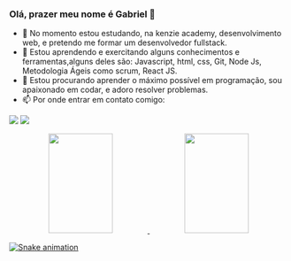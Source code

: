 ### Olá, prazer meu nome é Gabriel 👋
<!--
**gabrielrochasouza/gabrielrochasouza** is a ✨ _special_ ✨ repository because its `README.md` (this file) appears on your GitHub profile.

Here are some ideas to get you started:
-->
- 🔭 No momento estou estudando, na kenzie academy, desenvolvimento web, e pretendo me formar um desenvolvedor fullstack.
- 🌱 Estou aprendendo e exercitando alguns conhecimentos e ferramentas,alguns deles são: Javascript, html, css, Git, Node Js, Metodologia Ágeis como scrum, React JS.
- 👯 Estou procurando aprender o máximo possível em programação, sou apaixonado em codar, e adoro resolver problemas.
- 📫 Por onde entrar em contato comigo: 

<a href="https://www.linkedin.com/in/gabriel-da-rocha-de-souza/" target="_blank"><img src="https://img.shields.io/badge/-LinkedIn-%230077B5?style=for-the-badge&logo=linkedin&logoColor=white" target="_blank"></a>
<a href = "mailto:grsouza@id.uff.br"><img src="https://img.shields.io/badge/Gmail-D14836?style=for-the-badge&logo=gmail&logoColor=white" target="_blank"></a>
<!--
- ⚡ Fun fact: ...
-->
<div align="center">
  <a href="https://github.com/gabrielrochasouza">
  <img width='48%' height="180em" src="https://github-readme-stats.vercel.app/api?username=gabrielrochasouza&show_icons=true&theme=dracula&include_all_commits=true&count_private=true"/>
  <img  width='48%' height="180em" src="https://github-readme-stats.vercel.app/api/top-langs/?username=gabrielrochasouza&layout=compact&langs_count=7&theme=dracula"/>
</div>
  
  ![Snake animation](https://github.com/gabrielrochasouza/gabrielrochasouza/blob/output/github-contribution-grid-snake.svg)
